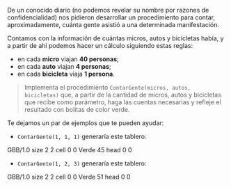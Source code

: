 De un conocido diario (no podemos revelar su nombre por razones de confidencialidad) nos pidieron desarrollar un procedimiento para contar, aproximadamente, cuánta gente asistió a una determinada manifestación.

Contamos con la información de cuántas micros, autos y bicicletas había, y a partir de ahí podemos hacer un cálculo siguiendo estas reglas:

* en cada **micro** viajan **40 personas**;
* en cada **auto** viajan **4 personas**;
* en cada **bicicleta** viaja **1 persona**.

> Implementa el procedimiento `ContarGente(micros, autos, bicicletas)` que, a partir de la cantidad de micros, autos y bicicletas que recibe como parámetro, haga las cuentas necesarias y refleje el resultado con bolitas de color verde.

Te dejamos un par de ejemplos que te pueden ayudar:

* `ContarGente(1, 1, 1)` generaría este tablero:

<gs-board> GBB/1.0 size 2 2 cell 0 0 Verde 45 head 0 0     
</gs-board>

* `ContarGente(1, 2, 3)` generaría este tablero:

<gs-board> GBB/1.0 size 2 2 cell 0 0 Verde 51 head 0 0     
</gs-board>
